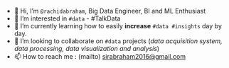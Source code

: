 - 👋 Hi, I’m ``@rachidabraham``, Big Data Engineer, BI and ML Enthusiast
- 👀 I’m interested in ``#data`` - #TalkData
- 🌱 I’m currently learning how to easily **increase** ``#data #insights`` day by day.
- 💞️ I’m looking to collaborate on ``#data`` projects (*data acquisition system, data processing, data visualization and analysis*) 
- 📫 How to reach me : (mailto) sirabraham2016@gmail.com

<!---
rachidabraham/rachidabraham is a ✨ special ✨ repository because its `README.md` (this file) appears on your GitHub profile.
You can click the Preview link to take a look at your changes.
--->

